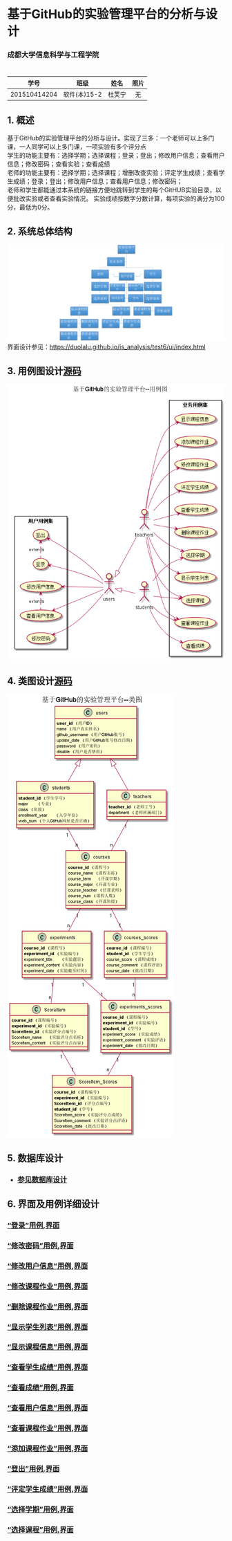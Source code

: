 ﻿# 基于GitHub的实验管理平台的分析与设计

### 成都大学信息科学与工程学院

#

|学号|班级|姓名|照片|
|:-------:|:-------------: | :----------:|:---:|
|201510414204|软件(本)15-2|杜芙宁|无|

## 1. 概述
 基于GitHub的实验管理平台的分析与设计。实现了三多：一个老师可以上多门课，一人同学可以上多门课，一项实验有多个评分点</br>
学生的功能主要有：选择学期；选择课程；登录；登出；修改用户信息；查看用户信息；修改密码；查看实验；查看成绩</br>
老师的功能主要有：选择学期；选择课程；增删改查实验；评定学生成绩；查看学生成绩；登录；登出；修改用户信息；查看用户信息；修改密码；</br>
老师和学生都能通过本系统的链接方便地跳转到学生的每个GitHUB实验目录，以便批改实验或者查看实验情况。
实验成绩按数字分数计算，每项实验的满分为100分，最低为0分。

    
## 2. 系统总体结构
![系统结构图](./images/系统架构图.png)<br>
 界面设计参见：https://duolalu.github.io/is_analysis/test6/ui/index.html
## 3. 用例图设计[源码](./用例图.puml)
![用例图](./images/用例图.png)
 
## 4. 类图设计[源码](./类图.puml)
![类图](./images/类图.png)

## 5. 数据库设计
- ### [参见数据库设计](./数据库设计.md)
     
## 6. 界面及用例详细设计

### [“登录”用例](./用例/登录.md),[界面](https://duolalu.github.io/is_analysis/test6/ui/index.html)
### [“修改密码”用例](./用例/修改密码.md),[界面](https://duolalu.github.io/is_analysis/test6/ui/setpassword.html)
### [“修改用户信息”用例](./用例/修改用户信息.md),[界面](https://duolalu.github.io/is_analysis/test6/ui/setuserinfo.html)
### [“修改课程作业”用例](./用例/修改课程作业.md),[界面](https://duolalu.github.io/is_analysis/test6/ui/setexperiment.html)
### [“删除课程作业”用例](./用例/删除课程作业.md),[界面](https://duolalu.github.io/is_analysis/test6/ui/setexperiment.html)
### [“显示学生列表”用例](./用例/显示学生列表.md),[界面](https://duolalu.github.io/is_analysis/test6/ui/getstudentlist.html)
### [“显示课程信息”用例](./用例/显示课程信息.md),[界面](https://duolalu.github.io/is_analysis/test6/ui/getcourseinfo.html)
### [“查看学生成绩”用例](./用例/查看学生成绩.md),[界面](https://duolalu.github.io/is_analysis/test6/ui/getstudentscore.html)
### [“查看成绩”用例](./用例/查看成绩.md),[界面](https://dulaou.github.io/is_analysis/test6/ui/getscore.html)
### [“查看用户信息”用例](./用例/查看用户信息.md),[界面](https://duolalu.github.io/is_analysis/test6/ui/getuserinfo.html)
### [“查看课程作业”用例](./用例/查看课程作业.md),[界面](https://duolalu.github.io/is_analysis/test6/ui/getexperiment.html)
### [“添加课程作业”用例](./用例/添加课程作业.md),[界面](https://duolalu.github.io/is_analysis/test6/ui/setexperiment.html)
### [“登出”用例](./用例/登出.md),[界面](https://dulaou.github.io/is_analysis/test6/ui/shome.html)
### [“评定学生成绩”用例](./用例/评定学生成绩.md),[界面](https://duolalu.github.io/is_analysis/test6/ui/setscore.html)
### [“选择学期”用例](./用例/选择学期.md),[界面](https://duolalu.github.io/is_analysis/test6/ui/getterms.html)
### [“选择课程”用例](./用例/选择课程.md),[界面](https://duolalu.github.io/is_analysis/test6/ui/shome.html)

